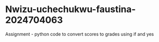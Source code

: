 # Nwizu-uchechukwu-faustina-2024704063
Assignment - python code to convert scores to grades using if and yes
